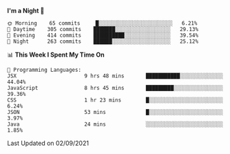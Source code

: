 <!--START_SECTION:waka-->
**I'm a Night 🦉** 

```text
🌞 Morning    65 commits     █░░░░░░░░░░░░░░░░░░░░░░░░   6.21% 
🌆 Daytime    305 commits    ███████░░░░░░░░░░░░░░░░░░   29.13% 
🌃 Evening    414 commits    ██████████░░░░░░░░░░░░░░░   39.54% 
🌙 Night      263 commits    ██████░░░░░░░░░░░░░░░░░░░   25.12%

```


📊 **This Week I Spent My Time On** 

```text
💬 Programming Languages: 
JSX                      9 hrs 48 mins       ███████████░░░░░░░░░░░░░░   44.04% 
JavaScript               8 hrs 45 mins       █████████░░░░░░░░░░░░░░░░   39.36% 
CSS                      1 hr 23 mins        █░░░░░░░░░░░░░░░░░░░░░░░░   6.24% 
JSON                     53 mins             █░░░░░░░░░░░░░░░░░░░░░░░░   3.97% 
Java                     24 mins             ░░░░░░░░░░░░░░░░░░░░░░░░░   1.85%

```


 Last Updated on 02/09/2021
<!--END_SECTION:waka-->
